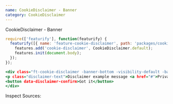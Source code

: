 ```yaml
---
name: CookieDisclaimer - Banner
category: CookieDisclaimer
---
```


CookieDisclaimer - Banner

```types.js
require(['featurify'], function(featurify) {
  featurify([{ name: 'feature-cookie-disclaimer', path: 'packages/cookie-disclaimer/lib/main.min.js' }, 'base', 'base.features'], function(CookieDisclaimer, base, features) {
    features.add('cookie-disclaimer', CookieDisclaimer.default);
    features.init(document.body);
  });
});
```
```types.html
<div class="ft-cookie-disclaimer -banner-bottom -visibility-default -base-theme" data-feature="cookie-disclaimer">
<p class="disclaimer-text">Disclaimer example message <a href="#">Privacy policy</a></p>
<button data-disclaimer-confirm>Got it</button>
</div>
```
Inspect Sources:
```src:../src/index.js
```
```src:../src/style.scss
```
```types:../lib/style.css hidden
```